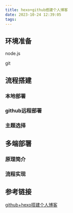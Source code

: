 ```yaml
---
title: hexo+github搭建个人博客
date: 2023-10-24 12:39:05
tags: 
---
```


## 环境准备

node.js

git



## 流程搭建

### 本地部署



### github远程部署



### 主题选择



## 多端部署

### 原理简介

### 流程实现



## 参考链接

[github+hexo搭建个人博客](https://zz2summer.github.io/github-hexo-%E6%90%AD%E5%BB%BA%E4%B8%AA%E4%BA%BA%E5%8D%9A%E5%AE%A2/)

